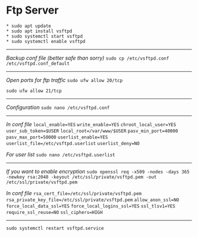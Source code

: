 # Ftp Server

    * sudo apt update
    * sudo apt install vsftpd
    * sudo systemctl start vsftpd
    * sudo systemctl enable vsftpd

---

*Backup conf file (better safe than sorry)*
`sudo cp /etc/vsftpd.conf  /etc/vsftpd.conf_default`

 ---
 
*Open ports for ftp traffic*
`sudo ufw allow 20/tcp`

`sudo ufw allow 21/tcp`

---

*Configuration*
`sudo nano /etc/vsftpd.conf`

---

*In conf file*
`local_enable=YES`
`write_enable=YES`
`chroot_local_user=YES`
`user_sub_token=$USER`
`local_root=/var/www/$USER`
`pasv_min_port=40000`
`pasv_max_port=50000`
`userlist_enable=YES`
`userlist_file=/etc/vsftpd.userlist`
`userlist_deny=NO`

*For user list*
`sudo nano /etc/vsftpd.userlist`

---

*If you want to enable encryption*
`sudo openssl req -x509 -nodes -days 365 -newkey rsa:2048 -keyout /etc/ssl/private/vsftpd.pem -out /etc/ssl/private/vsftpd.pem`

*In conf file*
`rsa_cert_file=/etc/ssl/private/vsftpd.pem`
`rsa_private_key_file=/etc/ssl/private/vsftpd.pem`
`allow_anon_ssl=NO`
`force_local_data_ssl=YES`
`force_local_logins_ssl=YES`
`ssl_tlsv1=YES`
`require_ssl_reuse=NO`
`ssl_ciphers=HIGH`

---

`sudo systemctl restart vsftpd.service`
